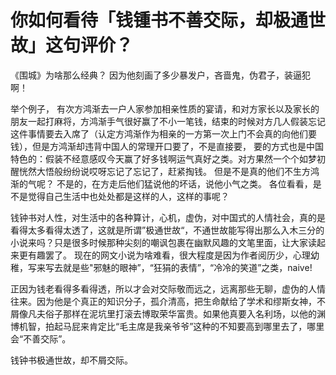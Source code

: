 # 你如何看待「钱锺书不善交际，却极通世故」这句评价？

《围城》为啥那么经典？ 因为他刻画了多少暴发户，吝啬鬼，伪君子，装逼犯啊！  

举个例子， 有次方鸿渐去一户人家参加相亲性质的宴请，和对方家长以及家长的朋友一起打麻将，方鸿渐手气很好赢了不小一笔钱，结束的时候对方几人假装忘记这件事情要去入席了（认定方鸿渐作为相亲的一方第一次上门不会真的向他们要钱），但是方鸿渐却违背中国人的常理开口要了，不是直接要， 要的方式也是中国特色的：假装不经意感叹今天赢了好多钱啊运气真好之类。对方果然一个个如梦初醒恍然大悟般纷纷说哎呀忘记了忘记了，赶紧掏钱。 但是不是真的他们不生方鸿渐的气呢？ 不是的，在方走后他们猛说他的坏话，说他小气之类。 各位看看，是不是觉得自己生活中也处处都是这样的人，这样的事呢？  

钱钟书对人性，对生活中的各种算计，心机，虚伪，对中国式的人情社会，真的是看得太多看得太透了，这就是所谓”极通世故“，不通世故能写得出那么入木三分的小说来吗？只是很多时候那种尖刻的嘲讽包裹在幽默风趣的文笔里面，让大家读起来更有趣罢了。 现在的网文小说为啥难看，很大程度是因为作者阅历少，心理幼稚，写来写去就是些"邪魅的眼神”，“狂狷的表情”，“冷冷的笑道”之类，naive!  

正因为钱老看得多看得透，所以才会对交际敬而远之，远离那些无聊，虚伪的人情往来。因为他是个真正的知识分子，孤介清高，把生命献给了学术和缪斯女神，不屑像凡夫俗子那样在泥坑里打滚去博取荣华富贵。如果他真要入名利场，以他的渊博机智，拍起马屁来肯定比“毛主席是我亲爷爷”这种的不知要高到哪里去了，哪里会“不善交际”。  

钱钟书极通世故，却不屑交际。